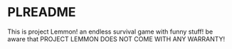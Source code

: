 # PLREADME
This is project Lemmon! an endless survival game with funny stuff! 
be aware that PROJECT LEMMON DOES NOT COME WITH ANY WARRANTY!

